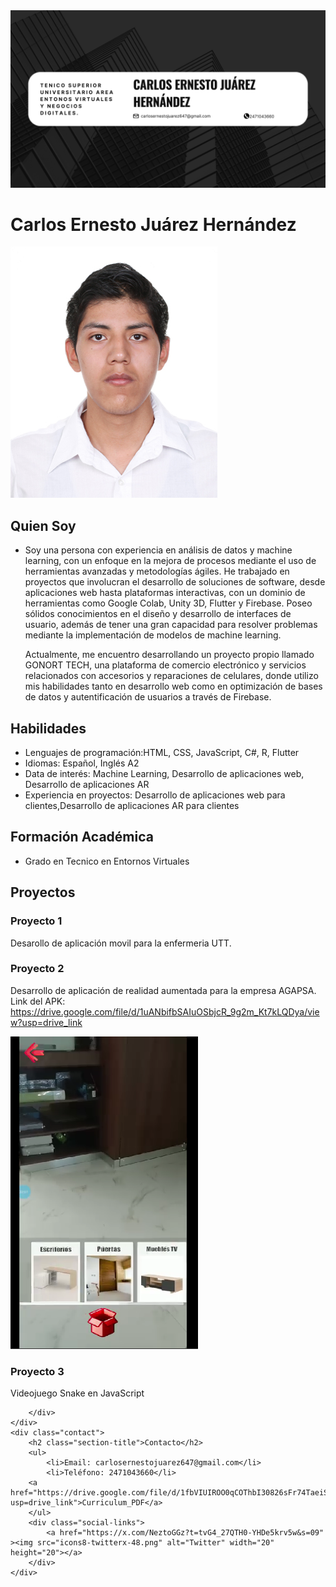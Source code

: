 <img src="banner.png" alt="Foto de perfil" aling="center">
        <h1>Carlos Ernesto Juárez Hernández</h1>
        <img src="IMG_8329.jpg" alt="Foto de perfil" aling="center"
    </div>
     <div class="me">
        <h2 class="section-title">Quien Soy</h2>
        <ul>
            <li>Soy una persona con experiencia en análisis de datos y machine learning, con un enfoque en la mejora de procesos mediante el uso de herramientas avanzadas y metodologías ágiles. He trabajado en proyectos que involucran el desarrollo de soluciones de software, desde aplicaciones web hasta plataformas interactivas, con un dominio de herramientas como Google Colab, Unity 3D, Flutter y Firebase. Poseo sólidos conocimientos en el diseño y desarrollo de interfaces de usuario, además de tener una gran capacidad para resolver problemas mediante la implementación de modelos de machine learning.

Actualmente, me encuentro desarrollando un proyecto propio llamado GONORT TECH, una plataforma de comercio electrónico y servicios relacionados con accesorios y reparaciones de celulares, donde utilizo mis habilidades tanto en desarrollo web como en optimización de bases de datos y autentificación de usuarios a través de Firebase.</li> 
        </ul>
    </div>
    <div class="skills">
        <h2 class="section-title">Habilidades</h2>
        <ul>
            <li>Lenguajes de programación:HTML, CSS, JavaScript, C#, R, Flutter</li>
            <li>Idiomas: Español, Inglés A2</li>
            <li>Data de interés: Machine Learning, Desarrollo de aplicaciones web, Desarrollo de aplicaciones AR</li>
            <li>Experiencia en proyectos: Desarrollo de aplicaciones web para clientes,Desarrollo de aplicaciones AR para clientes </li>
        </ul>
    </div>
    <div class="education">
        <h2 class="section-title">Formación Académica</h2>
        <ul>
            <li>Grado en Tecnico en Entornos Virtuales</li>
        </ul>
    </div>
    <div class="projects">
        <h2 class="section-title">Proyectos</h2>
        <div class="project-card">
            <h3>Proyecto 1</h3>
            <p>Desarollo de aplicación movil para la enfermeria UTT.</p>
        </div>
        <div class="project-card">
            <h3>Proyecto 2</h3>
            <p>Desarrollo de aplicación de realidad aumentada para la empresa AGAPSA. Link del APK: https://drive.google.com/file/d/1uANbifbSAIuOSbjcR_9g2m_Kt7kLQDya/view?usp=drive_link</p>
           <img src="Captura de pantalla 2024-10-26 141400.png" alt="image" height="500" width="300">
        </div>
        <div class="project-card">
            <h3>Proyecto 3</h3>
            <p>Videojuego Snake en JavaScript</p>
          
        </div>
    </div>
    <div class="contact">
        <h2 class="section-title">Contacto</h2>
        <ul>
            <li>Email: carlosernestojuarez647@gmail.com</li>
            <li>Teléfono: 2471043660</li>
        <a href="https://drive.google.com/file/d/1fbVIUIROO0qCOThbI30826sFr74TaeiS/view?usp=drive_link">Curriculum_PDF</a>                                                         
        </ul>
        <div class="social-links">
            <a href="https://x.com/NeztoGGz?t=tvG4_27QTH0-YHDe5krv5w&s=09" ><img src="icons8-twitterx-48.png" alt="Twitter" width="20" height="20"></a>
        </div>
    </div>
</div>

</body>
</html>
